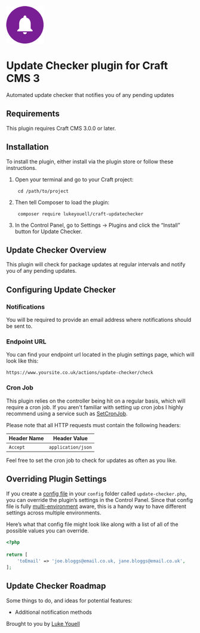 <img src="src/icon.svg" alt="icon" width="100" height="100">

# Update Checker plugin for Craft CMS 3

Automated update checker that notifies you of any pending updates

## Requirements

This plugin requires Craft CMS 3.0.0 or later.

## Installation

To install the plugin, either install via the plugin store or follow these instructions.

1. Open your terminal and go to your Craft project:

        cd /path/to/project

2. Then tell Composer to load the plugin:

        composer require lukeyouell/craft-updatechecker

3. In the Control Panel, go to Settings → Plugins and click the “Install” button for Update Checker.

## Update Checker Overview

This plugin will check for package updates at regular intervals and notify you of any pending updates.

## Configuring Update Checker

### Notifications

You will be required to provide an email address where notifications should be sent to.

### Endpoint URL

You can find your endpoint url located in the plugin settings page, which will look like this:

```
https://www.yoursite.co.uk/actions/update-checker/check
```

### Cron Job

This plugin relies on the controller being hit on a regular basis, which will require a cron job. If you aren't familiar with setting up cron jobs I highly recommend using a service such as [SetCronJob](https://www.setcronjob.com).

Please note that all HTTP requests must contain the following headers:

| Header Name | Header Value |
| ----------- | ------------ |
| `Accept` | `application/json` |

Feel free to set the cron job to check for updates as often as you like.

## Overriding Plugin Settings

If you create a [config file](https://docs.craftcms.com/v3/configuration.html) in your `config` folder called `update-checker.php`, you can override the plugin’s settings in the Control Panel. Since that config file is fully [multi-environment](https://docs.craftcms.com/v3/configuration.html) aware, this is a handy way to have different settings across multiple environments.

Here’s what that config file might look like along with a list of all of the possible values you can override.

```php
<?php

return [
    'toEmail' => 'joe.bloggs@email.co.uk, jane.bloggs@email.co.uk',
];
```

## Update Checker Roadmap

Some things to do, and ideas for potential features:

- Additional notification methods

Brought to you by [Luke Youell](https://github.com/lukeyouell)
